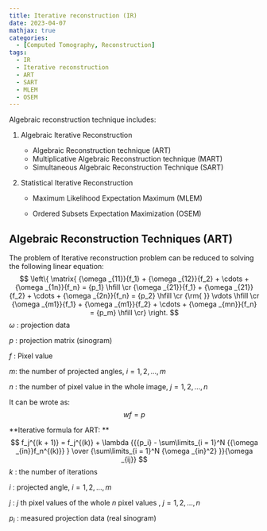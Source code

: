 ```yaml
---
title: Iterative reconstruction (IR)
date: 2023-04-07
mathjax: true
categories:
  - [Computed Tomography, Reconstruction]
tags:
  - IR
  - Iterative reconstruction	
  - ART
  - SART
  - MLEM
  - OSEM
---
```




Algebraic reconstruction technique includes:

1. Algebraic Iterative Reconstruction

   + Algebraic Reconstruction technique (ART)
   + Multiplicative Algebraic Reconstruction technique (MART)
   + Simultaneous Algebraic Reconstruction Technique (SART)

2. Statistical Iterative Reconstruction

   + Maximum Likelihood Expectation Maximum (MLEM)

   + Ordered Subsets Expectation Maximization (OSEM)

     

## Algebraic Reconstruction Techniques (ART)

The problem of Iterative reconstruction problem can be reduced to solving the following linear equation: 
$$
\left\{ \matrix{
  {\omega _{11}}{f_1} + {\omega _{12}}{f_2} +  \cdots  + {\omega _{1n}}{f_n} = {p_1} \hfill \cr 
  {\omega _{21}}{f_1} + {\omega _{21}}{f_2} +  \cdots  + {\omega _{2n}}{f_n} = {p_2} \hfill \cr 
  {\rm{                      }} \vdots  \hfill \cr 
  {\omega _{m1}}{f_1} + {\omega _{m1}}{f_2} +  \cdots  + {\omega _{mn}}{f_n} = {p_m} \hfill \cr}  \right.
$$
$\omega$ : projection data

$p$ : projection matrix (sinogram)

$f$ : Pixel value

$m$: the number of projected angles, $i=1, 2, ..., m$

$n$ : the number of pixel value in the whole image, $j=1, 2, ..., n$



It can be wrote as:
$$
wf=p
$$


**Iterative formula for ART: **
$$
f_j^{(k + 1)} = f_j^{(k)} + \lambda {{{p_i} - \sum\limits_{i = 1}^N {{\omega _{in}}f_n^{(k)}} } \over {\sum\limits_{i = 1}^N {\omega _{in}^2} }}{\omega _{ij}}
$$
$k$ : the number of iterations

$i$ : projected angle, $i=1, 2, ..., m$

$j$ : $j$ th pixel values of the whole $n$ pixel values , $j=1, 2, ..., n$

$p_i$ : measured projection data (real sinogram)





















